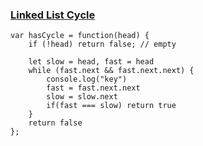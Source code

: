 ### [Linked List Cycle](https://leetcode.com/problems/linked-list-cycle/)

<!-- 
Given head, the head of a linked list, determine if the linked list has a cycle in it.

Input: head = [3,2,0,-4], pos = 1
Output: true
Explanation: There is a cycle in the linked list, where the tail connects to the 1st node (0-indexed).

Input: head = [1,2], pos = 0
Output: true
Explanation: There is a cycle in the linked list, where the tail connects to the 0th node.

Input: head = [1], pos = -1
Output: false
Explanation: There is no cycle in the linked list. 

/**
 * Definition for singly-linked list.
 * function ListNode(val) {
 *     this.val = val;
 *     this.next = null;
 * }
 */

-->

```
var hasCycle = function(head) {
    if (!head) return false; // empty
    
    let slow = head, fast = head
    while (fast.next && fast.next.next) {
        console.log("key")
        fast = fast.next.next
        slow = slow.next
        if(fast === slow) return true
    }
    return false
};

```